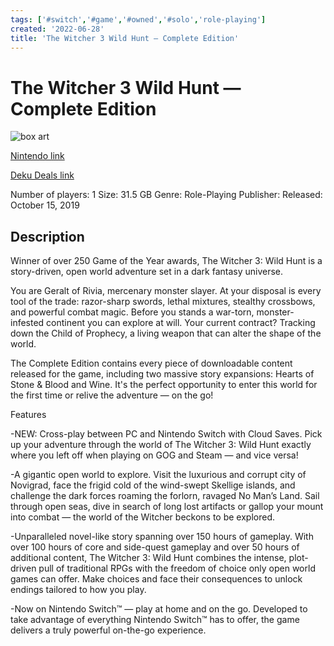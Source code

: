```yaml
---
tags: ['#switch','#game','#owned','#solo','role-playing']
created: '2022-06-28'
title: 'The Witcher 3 Wild Hunt — Complete Edition'
---
```

# The Witcher 3 Wild Hunt — Complete Edition

![box art](https://assets.nintendo.com/image/upload/c_fill,w_1200/q_auto:best/f_auto/dpr_auto/ncom/en_US/games/switch/t/the-witcher-3-wild-hunt-complete-edition-switch/hero)

[Nintendo link](https://www.nintendo.com/store/products/the-witcher-3-wild-hunt-complete-edition-switch/)

[Deku Deals link](https://www.dekudeals.com/items/the-witcher-3-wild-hunt-complete-edition)

Number of players: 1
Size: 31.5 GB
Genre: Role-Playing
Publisher: [](https://www.dekudeals.com/games?include[collection]=true&filter[publisher]=CD+PROJEKT)
Released: October 15, 2019

## Description

Winner of over 250 Game of the Year awards, The Witcher 3: Wild Hunt is a story-driven, open world adventure set in a dark fantasy universe.

You are Geralt of Rivia, mercenary monster slayer. At your disposal is every tool of the trade: razor-sharp swords, lethal mixtures, stealthy crossbows, and powerful combat magic. Before you stands a war-torn, monster-infested continent you can explore at will. Your current contract? Tracking down the Child of Prophecy, a living weapon that can alter the shape of the world.

The Complete Edition contains every piece of downloadable content released for the game, including two massive story expansions: Hearts of Stone & Blood and Wine. It's the perfect opportunity to enter this world for the first time or relive the adventure — on the go!

Features

-NEW: Cross-play between PC and Nintendo Switch with Cloud Saves.
Pick up your adventure through the world of The Witcher 3: Wild Hunt exactly where you left off when playing on GOG and Steam — and vice versa!

-A gigantic open world to explore.
Visit the luxurious and corrupt city of Novigrad, face the frigid cold of the wind-swept Skellige islands, and challenge the dark forces roaming the forlorn, ravaged No Man’s Land. Sail through open seas, dive in search of long lost artifacts or gallop your mount into combat — the world of the Witcher beckons to be explored.

-Unparalleled novel-like story spanning over 150 hours of gameplay.
With over 100 hours of core and side-quest gameplay and over 50 hours of additional content, The Witcher 3: Wild Hunt combines the intense, plot-driven pull of traditional RPGs with the freedom of choice only open world games can offer. Make choices and face their consequences to unlock endings tailored to how you play.

-Now on Nintendo Switch™ — play at home and on the go.
Developed to take advantage of everything Nintendo Switch™ has to offer, the game delivers a truly powerful on-the-go experience.
